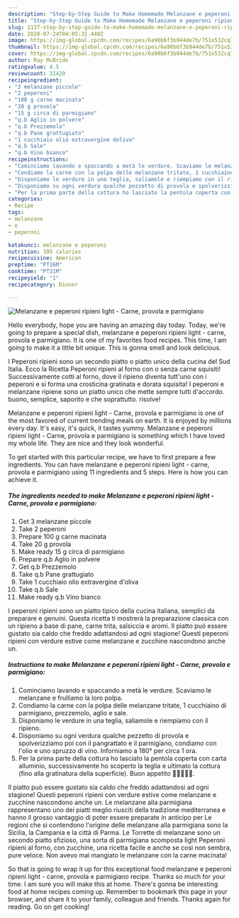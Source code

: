 ```yaml
---
description: "Step-by-Step Guide to Make Homemade Melanzane e peperoni ripieni light - Carne, provola e parmigiano"
title: "Step-by-Step Guide to Make Homemade Melanzane e peperoni ripieni light - Carne, provola e parmigiano"
slug: 1137-step-by-step-guide-to-make-homemade-melanzane-e-peperoni-ripieni-light-carne-provola-e-parmigiano
date: 2020-07-24T04:05:31.440Z
image: https://img-global.cpcdn.com/recipes/6a90b6f3b944de7b/751x532cq70/melanzane-e-peperoni-ripieni-light-carne-provola-e-parmigiano-recipe-main-photo.jpg
thumbnail: https://img-global.cpcdn.com/recipes/6a90b6f3b944de7b/751x532cq70/melanzane-e-peperoni-ripieni-light-carne-provola-e-parmigiano-recipe-main-photo.jpg
cover: https://img-global.cpcdn.com/recipes/6a90b6f3b944de7b/751x532cq70/melanzane-e-peperoni-ripieni-light-carne-provola-e-parmigiano-recipe-main-photo.jpg
author: Ray McBride
ratingvalue: 4.5
reviewcount: 31420
recipeingredient:
- "3 melanzane piccole"
- "2 peperoni"
- "100 g carne macinata"
- "20 g provola"
- "15 g circa di parmigiano"
- "q.b Aglio in polvere"
- "q.b Prezzemolo"
- "q.b Pane grattugiato"
- "1 cucchiaio olio extravergine doliva"
- "q.b Sale"
- "q.b Vino bianco"
recipeinstructions:
- "Cominciamo lavando e spaccando a metà le verdure. Scaviamo le melanzane e frulliamo la loro polpa."
- "Condiamo la carne con la polpa delle melanzane tritate, 1 cucchiaino di parmigiano, prezzemolo, aglio e sale."
- "Disponiamo le verdure in una teglia, saliamole e riempiamo con il ripieno."
- "Disponiamo su ogni verdura qualche pezzetto di provola e spolverizziamo poi con il pangrattato e il parmigiano, condiamo con l&#39;olio e uno spruzzo di vino. Inforniamo a 180° per circa 1 ora."
- "Per la prima parte della cottura ho lasciato la pentola coperta con carta alluminio, successivamente ho scoperto la teglia e ultimato la cottura (fino alla gratinatura della superficie). Buon appetito 🌻🌻🌻🌻🌻."
categories:
- Recipe
tags:
- melanzane
- e
- peperoni

katakunci: melanzane e peperoni 
nutrition: 105 calories
recipecuisine: American
preptime: "PT16M"
cooktime: "PT31M"
recipeyield: "1"
recipecategory: Dinner

---
```



![Melanzane e peperoni ripieni light - Carne, provola e parmigiano](https://img-global.cpcdn.com/recipes/6a90b6f3b944de7b/751x532cq70/melanzane-e-peperoni-ripieni-light-carne-provola-e-parmigiano-recipe-main-photo.jpg)

Hello everybody, hope you are having an amazing day today. Today, we're going to prepare a special dish, melanzane e peperoni ripieni light - carne, provola e parmigiano. It is one of my favorites food recipes. This time, I am going to make it a little bit unique. This is gonna smell and look delicious.

I Peperoni ripieni sono un secondo piatto o piatto unico della cucina del Sud Italia. Ecco la Ricetta Peperoni ripieni al forno con o senza carne squisiti! Successivamente cotti al forno, dove il ripieno diventa tutt&#39;uno con i peperoni e si forma una crosticina gratinata e dorata squisita! I peperoni e melanzane ripiene sono un piatto unico che mette sempre tutti d&#39;accordo. buono, semplice, saporito e che soprattutto. risolve!

Melanzane e peperoni ripieni light - Carne, provola e parmigiano is one of the most favored of current trending meals on earth. It is enjoyed by millions every day. It's easy, it's quick, it tastes yummy. Melanzane e peperoni ripieni light - Carne, provola e parmigiano is something which I have loved my whole life. They are nice and they look wonderful.


To get started with this particular recipe, we have to first prepare a few ingredients. You can have melanzane e peperoni ripieni light - carne, provola e parmigiano using 11 ingredients and 5 steps. Here is how you can achieve it.

<!--inarticleads1-->

##### The ingredients needed to make Melanzane e peperoni ripieni light - Carne, provola e parmigiano:

1. Get 3 melanzane piccole
1. Take 2 peperoni
1. Prepare 100 g carne macinata
1. Take 20 g provola
1. Make ready 15 g circa di parmigiano
1. Prepare q.b Aglio in polvere
1. Get q.b Prezzemolo
1. Take q.b Pane grattugiato
1. Take 1 cucchiaio olio extravergine d&#39;oliva
1. Take q.b Sale
1. Make ready q.b Vino bianco


I peperoni ripieni sono un piatto tipico della cucina italiana, semplici da preparare e genuini. Questa ricetta ti mostrerà la preparazione classica con un ripieno a base di pane, carne trita, salsiccia e aromi. Il piatto può essere gustato sia caldo che freddo adattandosi ad ogni stagione! Questi peperoni ripieni con verdure estive come melanzane e zucchine nascondono anche un. 

<!--inarticleads2-->

##### Instructions to make Melanzane e peperoni ripieni light - Carne, provola e parmigiano:

1. Cominciamo lavando e spaccando a metà le verdure. Scaviamo le melanzane e frulliamo la loro polpa.
1. Condiamo la carne con la polpa delle melanzane tritate, 1 cucchiaino di parmigiano, prezzemolo, aglio e sale.
1. Disponiamo le verdure in una teglia, saliamole e riempiamo con il ripieno.
1. Disponiamo su ogni verdura qualche pezzetto di provola e spolverizziamo poi con il pangrattato e il parmigiano, condiamo con l&#39;olio e uno spruzzo di vino. Inforniamo a 180° per circa 1 ora.
1. Per la prima parte della cottura ho lasciato la pentola coperta con carta alluminio, successivamente ho scoperto la teglia e ultimato la cottura (fino alla gratinatura della superficie). Buon appetito 🌻🌻🌻🌻🌻.


Il piatto può essere gustato sia caldo che freddo adattandosi ad ogni stagione! Questi peperoni ripieni con verdure estive come melanzane e zucchine nascondono anche un. Le melanzane alla parmigiana rappresentano uno dei piatti meglio riusciti della tradizione mediterranea e hanno il grosso vantaggio di poter essere preparate in anticipo per Le regioni che si contendono l&#39;origine delle melanzane alla parmigiana sono la Sicilia, la Campania e la città di Parma. Le Torrette di melanzane sono un secondo piatto sfizioso, una sorta di parmigiana scomposta light Peperoni ripieni al forno, con zucchine, una ricetta facile e anche se così non sembra, pure veloce. Non avevo mai mangiato le melanzane con la carne macinata! 

So that is going to wrap it up for this exceptional food melanzane e peperoni ripieni light - carne, provola e parmigiano recipe. Thanks so much for your time. I am sure you will make this at home. There's gonna be interesting food at home recipes coming up. Remember to bookmark this page in your browser, and share it to your family, colleague and friends. Thanks again for reading. Go on get cooking!
